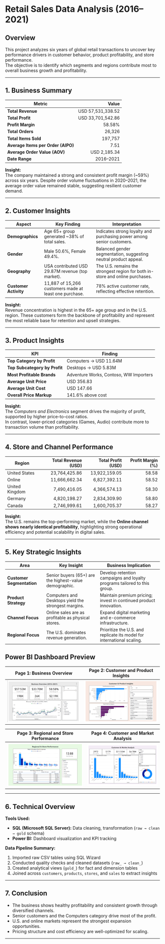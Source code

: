 # Retail Sales Data Analysis (2016–2021)

## Overview
This project analyzes six years of global retail transactions to uncover key performance drivers in customer behavior, product profitability, and store performance.  
The objective is to identify which segments and regions contribute most to overall business growth and profitability.

---

## 1. Business Summary

| Metric | Value |
|---------|------:|
| **Total Revenue** | USD 57,531,338.52 |
| **Total Profit** | USD 33,701,542.86 |
| **Profit Margin** | 58.58% |
| **Total Orders** | 26,326 |
| **Total Items Sold** | 197,757 |
| **Average Items per Order (AIPO)** | 7.51 |
| **Average Order Value (AOV)** | USD 2,185.34 |
| **Date Range** | 2016–2021 |

**Insight:**  
The company maintained a strong and consistent profit margin (~59%) across six years. Despite order volume fluctuations in 2020–2021, the average order value remained stable, suggesting resilient customer demand.


---

## 2. Customer Insights

| Aspect | Key Finding | Interpretation |
|--------|--------------|----------------|
| **Demographics** | Age 65+ group generated ~38% of total sales. | Indicates strong loyalty and purchasing power among senior customers. |
| **Gender** | Male 50.6%, Female 49.4%. | Balanced gender segmentation, suggesting neutral product appeal. |
| **Geography** | USA contributed USD 29.87M revenue (top market). | The U.S. remains the strongest region for both in-store and online purchases. |
| **Customer Activity** | 11,887 of 15,266 customers made at least one purchase. | 78% active customer rate, reflecting effective retention. |

**Insight:**  
Revenue concentration is highest in the 65+ age group and in the U.S. region. These customers form the backbone of profitability and represent the most reliable base for retention and upsell strategies.


---

## 3. Product Insights

| KPI | Finding |
|-----|----------|
| **Top Category by Profit** | Computers -> USD 11.64M |
| **Top Subcategory by Profit** | Desktops -> USD 5.83M |
| **Most Profitable Brands** | Adventure Works, Contoso, WW Importers |
| **Average Unit Price** | USD 356.83 |
| **Average Unit Cost** | USD 147.66 |
| **Overall Price Markup** | 141.6% above cost |

**Insight:**  
The *Computers and Electronics* segment drives the majority of profit, supported by higher price-to-cost ratios.  
In contrast, lower-priced categories (Games, Audio) contribute more to transaction volume than profitability.


---

## 4. Store and Channel Performance

| Region | Total Revenue (USD) | Total Profit (USD) | Profit Margin (%) |
|---------|--------------------:|-------------------:|------------------:|
| United States | 23,764,425.86 | 13,922,159.05 | 58.58 |
| Online | 11,666,662.34 | 6,827,392.11 | 58.52 |
| United Kingdom | 7,490,416.05 | 4,366,574.13 | 58.30 |
| Germany | 4,820,198.27 | 2,834,309.90 | 58.80 |
| Canada | 2,746,999.61 | 1,600,705.37 | 58.27 |

**Insight:**  
The U.S. remains the top-performing market, while the **Online channel shows nearly identical profitability**, highlighting strong operational efficiency and potential scalability in digital sales.


---

## 5. Key Strategic Insights

| Area | Key Insight | Business Implication |
|------|--------------|----------------------|
| **Customer Segmentation** | Senior buyers (65+) are the highest-value demographic. | Develop retention campaigns and loyalty programs tailored to this group. |
| **Product Strategy** | Computers and Desktops yield the strongest margins. | Maintain premium pricing; invest in continued product innovation. |
| **Channel Focus** | Online sales are as profitable as physical stores. | Expand digital marketing and e-commerce infrastructure. |
| **Regional Focus** | The U.S. dominates revenue generation. | Prioritize the U.S. and replicate its model for international scaling. |


## Power BI Dashboard Preview

| Page 1: Business Overview | Page 2: Customer and Product Insights |
|---------------------------|-------------------------------------|
| ![Business Overview](https://github.com/elrvnd/DA-Project/blob/e5f674dfde6419e26932cb1af8cb8d02961b26b1/power%20bi/images/page%201_business%20overview.png) | ![Customer and Product Insights](https://github.com/elrvnd/DA-Project/blob/e5f674dfde6419e26932cb1af8cb8d02961b26b1/power%20bi/images/page%202_customer%20and%20product%20insights.png) |

| Page 3: Regional and Store Performance | Page 4: Customer and Market Analysis |
|---------------------------------------|-------------------------------------|
| ![Regional and Store Performance](https://github.com/elrvnd/DA-Project/blob/e5f674dfde6419e26932cb1af8cb8d02961b26b1/power%20bi/images/page%203_regional%20and%20store%20performance.png) | ![Customer and Market Analysis](https://github.com/elrvnd/DA-Project/blob/e5f674dfde6419e26932cb1af8cb8d02961b26b1/power%20bi/images/page%204_customer%20and%20market%20analysis.png) |

---


## 6. Technical Overview

**Tools Used:**
- **SQL (Microsoft SQL Server):** Data cleaning, transformation (`raw → clean → gold` schema)
- **Power BI:** Dashboard visualization and KPI tracking

**Data Pipeline Summary:**
1. Imported raw CSV tables using SQL Wizard  
2. Conducted quality checks and cleaned datasets (`raw_ → clean_`)  
3. Created analytical views (`gold_`) for fact and dimension tables  
4. Joined across `customers`, `products`, `stores`, and `sales` to extract insights  

---

## 7. Conclusion

- The business shows healthy profitability and consistent growth through diversified channels.  
- Senior customers and the Computers category drive most of the profit.  
- U.S. and online markets represent the strongest expansion opportunities.  
- Pricing structure and cost efficiency are well-optimized for scaling.  

---
